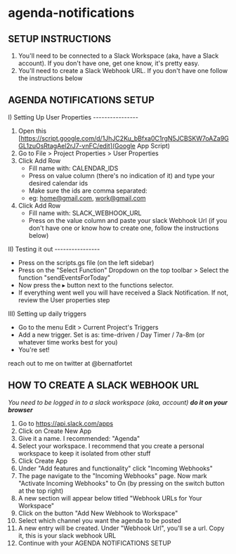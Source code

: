 # agenda-notifications

## SETUP INSTRUCTIONS

1. You'll need to be connected to a Slack Workspace (aka, have a Slack account). If you don't have one, get one know, it's pretty easy.
2. You'll need to create a Slack Webhook URL. If you don't have one follow the instructions below



## AGENDA NOTIFICATIONS SETUP


I) Setting Up User Properties ----------------
1. Open this [https://script.google.com/d/1JhJC2Ku_bBfxa0C1rgN5JCBSKW7oAZa9GGL1zuOsRtagAel2rJ7-vnFC/edit](Google App Script)
1. Go to File > Project Properties > User Properties
2. Click Add Row
   - Fill name with: CALENDAR_IDS
   - Press on value column (there's no indication of it) and type your desired calendar ids
   - Make sure the ids are comma separated:
   - eg: home@gmail.com, work@gmail.com
3. Click Add Row
   - Fill name with: SLACK_WEBHOOK_URL
   - Press on the value column and paste your slack Webhook Url (if you don't have one or know how to create one, follow the instructions below)
   
II) Testing it out ----------------
   - Press on the scripts.gs file (on the left sidebar)
   - Press on the "Select Function" Dropdown on the top toolbar > Select the function "sendEventsForToday"
   - Now press the ▸ button next to the functions selector. 
   - If everything went well you will have received a Slack Notification. If not, review the User properties step

III) Setting up daily triggers
- Go to the menu Edit > Current Project's Triggers
- Add a new trigger. Set is as:  time-driven / Day Timer / 7a-8m (or whatever time works best for you)
- You're set!

reach out to me on twitter at @bernatfortet

   
## HOW TO CREATE A SLACK WEBHOOK URL
_You need to be logged in to a slack workspace (aka, account) __do it on your browser___

1. Go to https://api.slack.com/apps
2. Click on Create New App
3. Give it a name. I recommended: "Agenda"
4. Select your workspace. I recommend that you create a personal workspace to keep it isolated from other stuff
5. Click Create App
6. Under "Add features and functionality" click "Incoming Webhooks"
7. The page navigate to the "Incoming Webhooks" page. Now mark "Activate Incoming Webhooks" to On (by pressing on the switch button at the top right)
8. A new section will appear below titled "Webhook URLs for Your Workspace"
9. Click on the button "Add New Webhook to Workspace"
10. Select which channel you want the agenda to be posted
11. A new entry will be created. Under "Webhook Url", you'll se a url. Copy it, this is your slack webhook URL
12. Continue with your AGENDA NOTIFICATIONS SETUP
